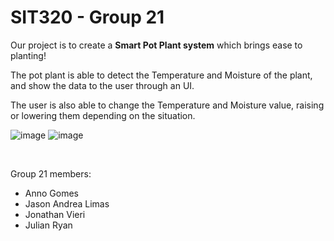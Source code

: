 # SIT320 - Group 21

Our project is to create a **Smart Pot Plant system** which brings ease to planting!

The pot plant is able to detect the Temperature and Moisture of the plant, 
and show the data to the user through an UI.

The user is also able to change the Temperature and Moisture value,
raising or lowering them depending on the situation.

![image](https://user-images.githubusercontent.com/29659041/133045356-949def6a-a17d-41a5-baef-1b17a2ce3d59.png)
![image](https://user-images.githubusercontent.com/29659041/133045210-566e2ca5-7828-465c-abdf-ce835feafffb.png)

<br>

Group 21 members:
- Anno Gomes
- Jason Andrea Limas
- Jonathan Vieri
- Julian Ryan
